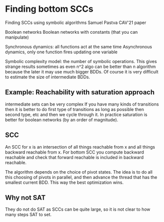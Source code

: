 # Finding bottom SCCs

Finding SCCs using symbolic algorithms
Samuel Pastva
CAV'21 paper

Boolean networks
Boolean networks with constants (that you can manipulate)

Synchronous dynamics: all functions act at the same time
Asynchronous dynamics, only one function fires updating one variable

Symbolic complexity model: the number of symbolic operations.
This gives strange results sometimes as even n^2 algo can be better than n
algorithm because the later it may use much bigger BDDs. 
Of course it is very difficult to estimate the size of intermediate BDDs.

## Example: Reachability with saturation approach
intermediate sets can be very complex
If you have many kinds of transitions then it is better to do first type of
transitions as long as possible then second type, etc and then we cycle through
it. 
In practice saturation is better for boolean networks (by an order of
magnitude).

## SCC
An SCC for x is an intersection of all things reachable from x and all things
backward reachable from x.
For bottom SCC you compute backward reachable and check that forward reachable
is included in backward reachable.

The algorithm depends on the choice of pivot states. The idea is to do all this
choosing of pivots in parallel, and then advance the thread that has the
smallest current BDD. This way the best optimization wins. 

## Why not SAT

They do not do SAT as SCCs can be quite large, so it is not clear to how many
steps SAT to set.

